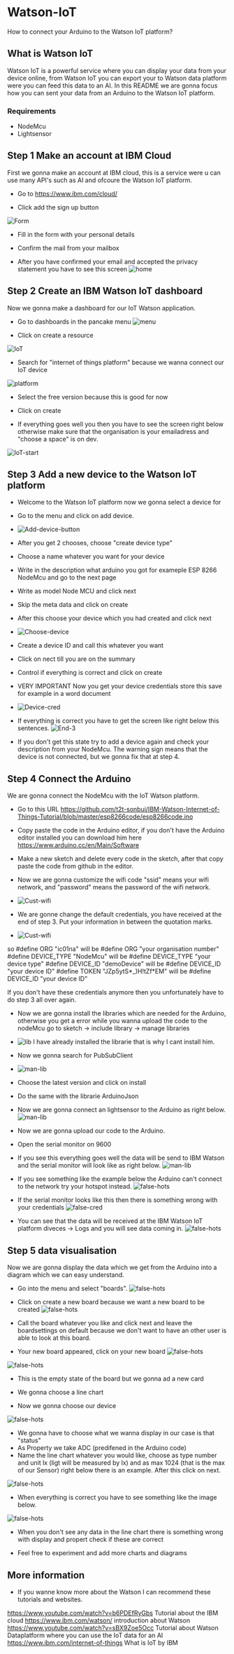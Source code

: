 # Watson-IoT
How to connect your Arduino to the Watson IoT platform?

## What is Watson IoT
Watson IoT is a powerful service where you can display your data from your device online, from Watson IoT you can export your to Watson data platform were you can feed this data to an AI. In this README we are gonna focus how you can sent your data from an Arduino to the Watson IoT platform.

### Requirements
- NodeMcu
- Lightsensor



## Step 1 Make an account at IBM Cloud 
First we gonna make an account at IBM cloud, this is a service were u can use many API's such as AI and ofcoure the Watson IoT platform.
- Go to https://www.ibm.com/cloud/

- Click add the sign up button

![Form](https://raw.githubusercontent.com/bjornkouw001/Watson-IoT/master/personal-details.png)

- Fill in the form with your personal details

- Confirm the mail from your mailbox 


- After you have confirmed your email and accepted the privacy statement you have to see this screen
![home](https://raw.githubusercontent.com/bjornkouw001/Watson-IoT/master/home-cloud.png)

## Step 2 Create an IBM Watson IoT dashboard 
Now we gonna make a dashboard for our IoT Watson application.

- Go to dashboards in the pancake menu
![menu](https://raw.githubusercontent.com/bjornkouw001/Watson-IoT/master/items.png)

- Click on create a resource  

![IoT](https://raw.githubusercontent.com/bjornkouw001/Watson-IoT/master/menu-cloud.png)


- Search for "internet of things platform" because we wanna connect our IoT device

![platform](https://raw.githubusercontent.com/bjornkouw001/Watson-IoT/master/IOT-platform.png)


- Select the free version because this is good for now

- Click on create 

- If everything goes well you then you have to see the screen right below otherwise make sure that the organisation is your emailadress and "choose a space" is on dev.

![IoT-start](https://raw.githubusercontent.com/bjornkouw001/Watson-IoT/master/IoT-start.png)


## Step 3 Add a new device to the Watson IoT platform
- Welcome to the Watson IoT platform now we gonna select a device for 
- Go to the menu and click on add device.
- ![Add-device-button](https://raw.githubusercontent.com/bjornkouw001/Watson-IoT/master/Add-device-button.png)
- After you get 2 chooses, choose "create device type" 
- Choose a name whatever you want for your device 
- Write in the description what arduino you got for exameple ESP 8266 NodeMcu and go to the next page
- Write as model Node MCU and click next
- Skip the meta data and click on create 
- After this choose your device which you had created and click next
- ![Choose-device](https://raw.githubusercontent.com/bjornkouw001/Watson-IoT/master/choose-device.png)
- Create a device ID and call this whatever you want
- Click on nect till you are on the summary 
- Control if everything is correct and click on create
- VERY IMPORTANT Now you get your device credentials store this save for example in a word document
- ![Device-cred](https://raw.githubusercontent.com/bjornkouw001/Watson-IoT/master/device-cred.png)

- If everything is correct  you have to get the screen like right below this sentences. 
![End-3](https://raw.githubusercontent.com/bjornkouw001/Watson-IoT/master/end-3.png)

- If you don't get this state try to add a device again and check your description from your NodeMcu. The warning sign means that the device is not connected, but we gonna fix that at step 4.

## Step 4 Connect the Arduino 
We are gonna connect the NodeMcu with the IoT Watson platform. 

- Go to this URL https://github.com/t2t-sonbui/IBM-Watson-Internet-of-Things-Tutorial/blob/master/esp8266code/esp8266code.ino
- Copy paste the code in the Arduino editor, if you don't have the Arduino editor installed you can download him here https://www.arduino.cc/en/Main/Software

- Make a new sketch and delete every code in the sketch, after that copy paste the code from github in the editor.

- Now we are gonna customize the wifi code "ssid" means your wifi network, and "password" means the password of the wifi network. 
- ![Cust-wifi](https://raw.githubusercontent.com/bjornkouw001/Watson-IoT/master/wifi-cust.png)

- We are gonne change the default credentials, you have received at the end of step 3. Put your information in between the quotation marks.

- ![Cust-wifi](https://raw.githubusercontent.com/bjornkouw001/Watson-IoT/master/define.png)

so #define ORG "ic01na" will be #define ORG "your organisation number"
#define DEVICE_TYPE "NodeMcu" will be #define DEVICE_TYPE "your device type"
#define DEVICE_ID "demoDevice" will be #define DEVICE_ID "your device ID"
#define TOKEN "JZp5ytS*_)H!tZf*EM" will be #define DEVICE_ID "your device ID"



If you don't have these credentials anymore then you unfortunately have to do step 3 all over again.


- Now we are gonna install the libraries which are needed for the Arduino, otherwise you get a error while you wanna upload the code to the nodeMcu go to sketch -> include library -> manage libraries

- ![lib](https://raw.githubusercontent.com/bjornkouw001/Watson-IoT/master/libraries.png)
I have already installed the librarie that is why I cant install him.

- Now we gonna search for PubSubClient

- ![man-lib](https://raw.githubusercontent.com/bjornkouw001/Watson-IoT/master/pubsub.png)

- Choose the latest version and click on install

- Do the same with the librarie ArduinoJson

- Now we are gonna connect an lightsensor to the Arduino as right below.
![man-lib](https://raw.githubusercontent.com/bjornkouw001/Watson-IoT/master/Arduino-sketch.png)

- Now we are gonna upload our code to the Arduino.

- Open the serial monitor on 9600

- If you see this everything goes well the data will be send to IBM Watson and the serial monitor will look like as right below.
![man-lib](https://raw.githubusercontent.com/bjornkouw001/Watson-IoT/master/data-goed.png)


- If you see something like the example below the Arduino can't connect to the network try your hotspot instead.
![false-hots](https://raw.githubusercontent.com/bjornkouw001/Watson-IoT/master/dots.png)

- If the serial monitor looks like this then there is something wrong with your credentials
![false-cred](https://raw.githubusercontent.com/bjornkouw001/Watson-IoT/master/false-cred.png)

- You can see that the data will be received at the IBM Watson IoT platform diveces -> Logs and you will see data coming in. 
![false-hots](https://raw.githubusercontent.com/bjornkouw001/Watson-IoT/master/logs.png)


## Step 5 data visualisation
Now we are gonna display the data which we get from the Arduino into a diagram which we can easy understand.

- Go into the menu and select "boards".
![false-hots](https://raw.githubusercontent.com/bjornkouw001/Watson-IoT/master/menu-board.png)

- Click on create a new board because we want a new board to be created
![false-hots](https://raw.githubusercontent.com/bjornkouw001/Watson-IoT/master/addboard.png)

- Call the board whatever you like and click next and leave the boardsettings on default because we don't want to have an other user is able to look at this board.

- Your new board appeared, click on your new board
![false-hots](https://raw.githubusercontent.com/bjornkouw001/Watson-IoT/master/new-board.png)



![false-hots](https://raw.githubusercontent.com/bjornkouw001/Watson-IoT/master/empty-board.png)
- This is the empty state of the board but we gonna ad a new card

- We gonna choose a line chart

- Now we gonna choose our device

![false-hots](https://raw.githubusercontent.com/bjornkouw001/Watson-IoT/master/device-choose-board.png)

- We gonna have to choose what we wanna display in our case is that "status"
- As Property we take ADC (predifened in the Arduino code) 
- Name the line chart whatever you would like, choose as type number and unit lx (ligt will be measured by lx) and as max 1024 (that is the max of our Sensor) right below there is an example. After this click on next.

![false-hots](https://raw.githubusercontent.com/bjornkouw001/Watson-IoT/master/line-chart-value.png)

- When everything is correct you have to see something like the image below.

![false-hots](https://raw.githubusercontent.com/bjornkouw001/Watson-IoT/master/lijn.png)

- When you don't see any data in the line chart there is something wrong with display and propert check if these are correct 

- Feel free to experiment and add more charts and diagrams



## More information
- If you wanne know more about the Watson I can recommend these tutorials and websites.

https://www.youtube.com/watch?v=b6PDEfRyGbs Tutorial about the IBM cloud
https://www.ibm.com/watson/ introduction about Watson
https://www.youtube.com/watch?v=sBX9Zoe5Occ Tutorial about Watson Dataplatform where you can use the IoT data for an AI
https://www.ibm.com/internet-of-things What is IoT by IBM





